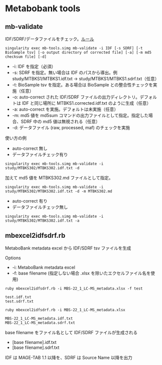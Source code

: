 # Metabobank tools

## mb-validate

IDF/SDRF/データファイルをチェック。[ルール](https://www.ddbj.nig.ac.jp/metabobank/validation-e.html)   

```
singularity exec mb-tools.simg mb-validate -i IDF [-s SDRF] [-t BioSample tsv] [-o output directory of corrected file] [-a] [-m md5 checksum file] [-d]
```

* -i: IDF を指定（必須）
* -s: SDRF を指定。無い場合は IDF のパスから導出。例 study/MTBKS1/MTBKS1.idf.txt → study/MTBKS1/MTBKS1.sdrf.txt（任意）
* -t: BioSample tsv を指定。ある場合は BioSample との整合性チェックを実施（任意）
* -o: auto-correct された IDF/SDRF ファイルの出力ディレクトリ。デフォルトは IDF と同じ場所に MTBKS1.corrected.idf.txt のように生成（任意）
* -a: auto-correct を実施。デフォルトは未実施（任意）
* -m: md5 値を md5sum コマンドの出力ファイルとして指定。指定した場合、SDRF 中の md5 値は無視される（任意）
* -d: データファイル (raw, processed, maf) のチェックを実施

使い方の例

* auto-correct 無し
* データファイルチェック有り

```
singularity exec mb-tools.simg mb-validate -i study/MTBKS302/MTBKS302.idf.txt -d
```

加えて md5 値を MTBKS302.md ファイルとして指定。

```
singularity exec mb-tools.simg mb-validate -i study/MTBKS302/MTBKS302.idf.txt -d -m MTBKS302.md
```

* auto-correct 有り
* データファイルチェック無し
```
singularity exec mb-tools.simg mb-validate -i study/MTBKS302/MTBKS302.idf.txt -a
```

## mbexcel2idfsdrf.rb

MetaboBank metadata excel から IDF/SDRF tsv ファイルを生成  

Options  
* -i: MetaboBank metadata excel 
* -f: base filename (指定しない場合 .xlsx を除いたエクセルファイル名を使用)

```
ruby mbexcel2idfsdrf.rb -i MBS-22_1_LC-MS_metadata.xlsx -f test

test.idf.txt
test.sdrf.txt
```

```
ruby mbexcel2idfsdrf.rb -i MBS-22_1_LC-MS_metadata.xlsx

MBS-22_1_LC-MS_metadata.idf.txt
MBS-22_1_LC-MS_metadata.sdrf.txt
```

base filename をファイル名として IDF/SDRF ファイルが生成される  
* [base filename].idf.txt  
* [base filename].sdrf.txt

IDF は MAGE-TAB 1.1 以降を、SDRF は Source Name 以降を出力
